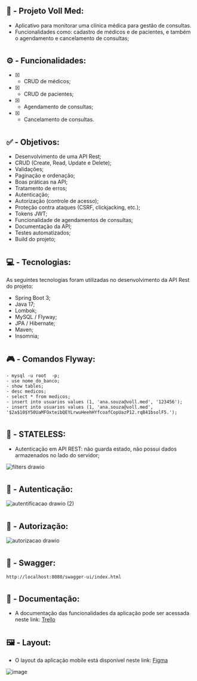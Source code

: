 ## :construction: - Projeto Voll Med:

- Aplicativo para monitorar uma clínica médica para gestão de consultas.
- Funcionalidades como: cadastro de médicos e de pacientes, e também o agendamento e cancelamento de consultas;

#

## ⚙️ - Funcionalidades:

- [x] - CRUD de médicos;
- [x] - CRUD de pacientes;
- [x] - Agendamento de consultas;
- [x] - Cancelamento de consultas.

#

## :white_check_mark: - Objetivos:

- Desenvolvimento de uma API Rest;
- CRUD (Create, Read, Update e Delete);
- Validações;
- Paginação e ordenação;
- Boas práticas na API;
- Tratamento de erros;
- Autenticação;
- Autorização (controle de acesso);
- Proteção contra ataques (CSRF, clickjacking, etc.);
- Tokens JWT;
- Funcionalidade de agendamentos de consultas;
- Documentação da API;
- Testes automatizados;
- Build do projeto;

#

## :computer: - Tecnologias:

As seguintes tecnologias foram utilizadas no desenvolvimento da API Rest do projeto:

- Spring Boot 3;
- Java 17;
- Lombok;
- MySQL / Flyway;
- JPA / Hibernate;
- Maven;
- Insomnia;

#

## :video_game: - Comandos Flyway:

```
- mysql -u root  -p;
- use nome_do_banco;
- show tables;
- desc medicos;
- select * from medicos;
- insert into usuarios values (1, 'ana.souza@voll.med', '123456');
- insert into usuarios values (1, 'ana.souza@voll.med', '$2a$10$Y50UaMFOxteibQEYLrwuHeehHYfcoafCopUazP12.rqB41bsolF5.');
```

#

## :pushpin: - STATELESS:

- Autenticação em API REST: não guarda estado, não possui dados armazenados no lado do servidor; 

![filters drawio](https://github.com/carloshenriquefs/med.voll/assets/54969405/81e94c9c-6a5c-42ee-b03e-032f2d1a6299)

#

## :key: - Autenticação:

![autentificacao drawio (2)](https://github.com/carloshenriquefs/med.voll/assets/54969405/a181fa17-d3e0-4c6d-8082-cd229c8c4ba6)

#

## :closed_lock_with_key: - Autorização:

![autorizacao drawio](https://github.com/carloshenriquefs/med.voll/assets/54969405/b7a898de-4d73-414f-aa5f-02423c893016)

#

## :green_book: - Swagger:

```
http://localhost:8080/swagger-ui/index.html
```

#

## 📄 - Documentação:

- A documentação das funcionalidades da aplicação pode ser acessada neste link: <a href="https://trello.com/b/O0lGCsKb/api-voll-med">Trello</a>

#

## :framed_picture: - Layout: 

- O layout da aplicação mobile está disponível neste link: <a href="https://www.figma.com/file/N4CgpJqsg7gjbKuDmra3EV/Voll.med">Figma</a>


![image](https://github.com/carloshenriquefs/med.voll/assets/54969405/6ac140bb-a5ce-4be3-9c08-3b3d444ef1f8)


